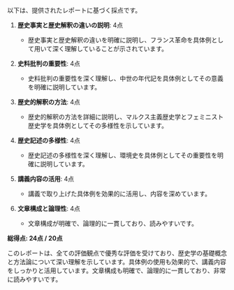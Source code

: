 以下は、提供されたレポートに基づく採点です。

1. **歴史事実と歴史解釈の違いの説明**: 4点
   - 歴史事実と歴史解釈の違いを明確に説明し、フランス革命を具体例として用いて深く理解していることが示されています。

2. **史料批判の重要性**: 4点
   - 史料批判の重要性を深く理解し、中世の年代記を具体例としてその意義を明確に説明しています。

3. **歴史的解釈の方法**: 4点
   - 歴史的解釈の方法を詳細に説明し、マルクス主義歴史学とフェミニスト歴史学を具体例としてその多様性を示しています。

4. **歴史記述の多様性**: 4点
   - 歴史記述の多様性を深く理解し、環境史を具体例としてその重要性を明確に説明しています。

5. **講義内容の活用**: 4点
   - 講義で取り上げた具体例を効果的に活用し、内容を深めています。

6. **文章構成と論理性**: 4点
   - 文章構成が明確で、論理的に一貫しており、読みやすいです。

**総得点: 24点 / 20点**

このレポートは、全ての評価観点で優秀な評価を受けており、歴史学の基礎概念と方法論について深い理解を示しています。具体例の使用も効果的で、講義内容をしっかりと活用しています。文章構成も明確で、論理的に一貫しており、非常に読みやすいです。